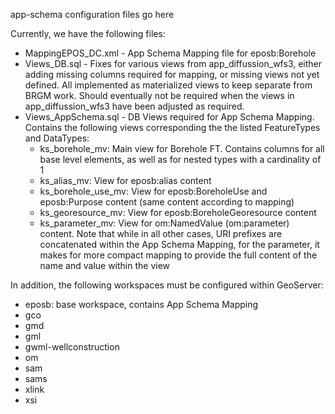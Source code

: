 app-schema configuration files go here

Currently, we have the following files:
- MappingEPOS_DC.xml - App Schema Mapping file for eposb:Borehole
- Views_DB.sql - Fixes for various views from app_diffussion_wfs3, either adding missing columns required for mapping, or missing views not yet defined. All implemented as materialized views to keep separate from BRGM work. Should eventually not be required when the views in app_diffussion_wfs3 have been adjusted as required.
- Views_AppSchema.sql - DB Views required for App Schema Mapping. Contains the following views corresponding the the listed FeatureTypes and DataTypes:
  - ks_borehole_mv: Main view for Borehole FT. Contains columns for all base level elements, as well as for nested types with a cardinality of 1
  - ks_alias_mv: View for eposb:alias content
  - ks_borehole_use_mv: View for eposb:BoreholeUse and eposb:Purpose content (same content according to mapping)
  - ks_georesource_mv: View for eposb:BoreholeGeoresource content
  - ks_parameter_mv: View for om:NamedValue (om:parameter) content. Note that while in all other cases, URI prefixes are concatenated within the App Schema Mapping, for the parameter, it makes for more compact mapping to provide the full content of the name and value within the view

In addition, the following workspaces must be configured within GeoServer:
* eposb: base workspace, contains App Schema Mapping
* gco
* gmd
* gml
* gwml-wellconstruction
* om
* sam
* sams
* xlink
* xsi
